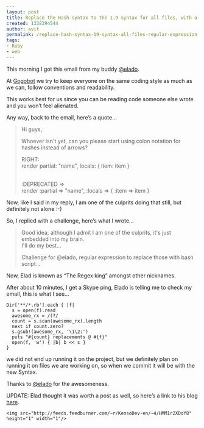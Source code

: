 ```yaml
---
layout: post
title: Replace the Hash syntax to the 1.9 syntax for all files, with a regular expression
created: 1338394544
author: avit
permalink: /replace-hash-syntax-19-syntax-all-files-regular-expression
tags:
- Ruby
- web
---
```

<p>This morning I got this email from my buddy <a href='http://twitter.com/elado'>@elado</a>.</p>

<p>At <a href='http://gogobot.com'>Gogobot</a> we try to keep everyone on the same coding style as much as we can, follow conventions and readability.</p>

<p>This works best for us since you can be reading code someone else wrote and you won’t feel alienated.</p>

<p>Any way, back to the email, here’s a quote…</p>
<blockquote><p>Hi guys,</p><p>Whoever isn't yet, can you please start using colon notation for hashes instead of arrows?</p><p>RIGHT:<br />render partial: "name", locals: { item: item }</p><p><br />:DEPRECATED =><br />render :partial => "name", :locals => { :item => item }</p></blockquote>
<p>Now, like I said in my reply, I am one of the culprits doing that still, but definitely not alone :-)</p>

<p>So, I replied with a challenge, here’s what I wrote…</p>

<p><blockquote><p>Good idea, although I admit I am one of the culprits, it's just embedded into my brain.<br />I'll do my best...</p><p>Challenge for @elado, regular expression to replace those with bash script...</p></blockquote></p>

<p>Now, Elad is known as “The Regex king” amongst other nicknames.</p>

<p>After about 10 minutes, I get a Skype ping, Elado is telling me to check my email, this is what I see…</p>
<div class='highlight'><pre><code class='ruby'><span class='no'>Dir</span><span class='o'>[</span><span class='s1'>'**/*.rb'</span><span class='o'>].</span><span class='n'>each</span> <span class='p'>{</span> <span class='o'>|</span><span class='n'>f</span><span class='o'>|</span>
  <span class='n'>s</span> <span class='o'>=</span> <span class='nb'>open</span><span class='p'>(</span><span class='n'>f</span><span class='p'>)</span><span class='o'>.</span><span class='n'>read</span>
  <span class='n'>awesome_rx</span> <span class='o'>=</span> <span class='sr'>/(?<!return)(?<!:)(?<!\w)(\s+):(\w+)\s*=>/</span>
  <span class='n'>count</span> <span class='o'>=</span> <span class='n'>s</span><span class='o'>.</span><span class='n'>scan</span><span class='p'>(</span><span class='n'>awesome_rx</span><span class='p'>)</span><span class='o'>.</span><span class='n'>length</span>
  <span class='k'>next</span> <span class='k'>if</span> <span class='n'>count</span><span class='o'>.</span><span class='n'>zero?</span>
  <span class='n'>s</span><span class='o'>.</span><span class='n'>gsub!</span><span class='p'>(</span><span class='n'>awesome_rx</span><span class='p'>,</span> <span class='s1'>'\1\2:'</span><span class='p'>)</span>
  <span class='nb'>puts</span> <span class='s2'>"</span><span class='si'>#{</span><span class='n'>count</span><span class='si'>}</span><span class='s2'> replacements @ </span><span class='si'>#{</span><span class='n'>f</span><span class='si'>}</span><span class='s2'>"</span>
  <span class='nb'>open</span><span class='p'>(</span><span class='n'>f</span><span class='p'>,</span> <span class='s1'>'w'</span><span class='p'>)</span> <span class='p'>{</span> <span class='o'>|</span><span class='n'>b</span><span class='o'>|</span> <span class='n'>b</span> <span class='o'><<</span> <span class='n'>s</span> <span class='p'>}</span>
<span class='p'>}</span>
</code></pre>
</div>
<p>we did not end up running it on the project, but we definitely plan on running it on files we are working on, so when we commit it will be with the new Syntax.</p>

<p>Thanks to <a href='http://twitter.com/elado'>@elado</a> for the awesomeness.</p>

<p>UPDATE: Elad thought it was worth a post as well, so here’s a link to his blog <a href='http://devign.me/convert-ruby-file-hash-syntax-to-1-9-2/'>here</a>.</p>
      
    <img src="http://feeds.feedburner.com/~r/KensoDev-en/~4/HMM1r2XDoY8" height="1" width="1"/>
